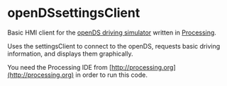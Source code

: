 # openDSsettingsClient

Basic HMI client for the [openDS driving simulator](http://opends.eu) written in [Processing](http://processing.org).

Uses the settingsClient to connect to the openDS, requests basic driving information, and displays them graphically.

You need the Processing IDE from [http://processing.org](http://processing.org) in order to run this code.

